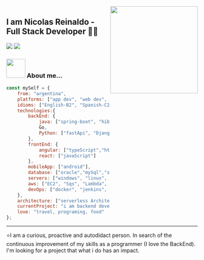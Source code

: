 <img align='right' src="https://media.giphy.com/media/hO8uTzEOefFh3Yv5gm/giphy.gif" width="230">

## I am Nicolas Reinaldo - Full Stack Developer 👨‍💻

[![](https://img.shields.io/badge/LinkedIn-nicolasreinaldo-blue)](https://www.linkedin.com/in/nicolas-reinaldo-544a1b153/?locale=en_US)
[![](https://img.shields.io/badge/Gmail-nicoreinaldo06@gmail.com-red)](mail:nicoreinaldo06@gmail.com)


### <img src="https://media.giphy.com/media/VgCDAzcKvsR6OM0uWg/giphy.gif" width="50"> About me...  

```javascript
const mySelf = {
    from: "argentina",
    platforms: ["app dev", "web dev", "services"],
    idioms: ["English-B2", "Spanish-C2", "Italian-A1"],
    technologies:{
        backEnd: {
            java: ["spring-boot", "hibernet", "jpa", "j2ee"],
            Go,
            Python: ["fastApi", "Django"],
        },
        frontEnd: {
            angular: ["typeScript","html","css", "sass"],
            react: ["javaScript"]
        },
        mobileApp: ["android"],
        database: ["oracle","mySql","sql","postrgre","db2"],
        servers: ["windows", "linux", "Ssh", "Sftp"],
        aws: ["EC2", "Sqs", "Lambda", "S3", "IAM", "ECS", "RDS", "Route53"],
        devOps: ["docker", "jenkins", "CloudFormation"],
    },
    architecture: ["serverless Architecture", "microservices", "monolith", "spa"],
    currentProject: "i am backend developer in Fapro. Startup work analyzes that data for factoring",
    love: "travel, programing, food"
};
```

---
⭐️I am a curious, proactive and autodidact person.
  In search of the continuous improvement of my skills as a programmer (I love the BackEnd).
  I'm looking for a project that what i do has an impact.
